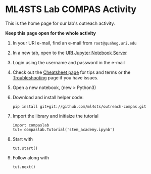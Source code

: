# ML4STS Lab COMPAS Activity

This is the home page for our lab's outreach activity.  

<!-- Choose the page below for your specific event's detailed instructions -->

**Keep this page open for the whole activity**

1. In your URI e-mail, find an e-mail from `root@quahog.uri.edu`
1. In a new tab, open to the [URI Jupyter Notebook Server](https://jupyter.uri.edu/)
1. Login using the username and password in the e-mail
1. Check out the [Cheatsheet page](cheatsheet) for tips and terms or the [Troubleshooting](troubleshooting) page if you have issues. 
1. Open a new notebook, (new > Python3)
1. Download and install helper code:

    ```
    pip install git+git://github.com/ml4sts/outreach-compas.git
    ```
1. Import the library and initiaize the tutorial

    ```
    import compaslab
    tut= compaslab.Tutorial('stem_academy.ipynb')
    ```
1. Start with

    ```
    tut.start()
    ```
1. Follow along with

    ```
    tut.next()
    ```

  <!-- ```
  import compaslab
  tut= compaslab.LiveTutorial('stem_academy_hints.ipynb')
  ```
1. if you fall behind: -->
